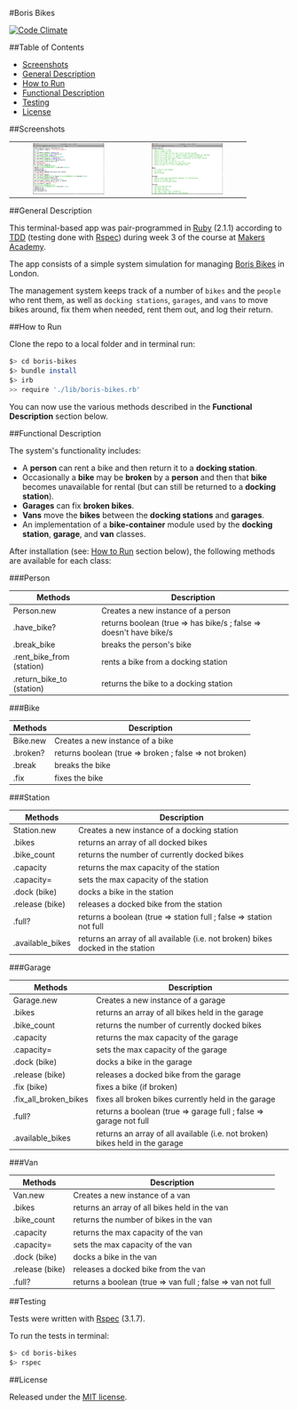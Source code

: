 #Boris Bikes

[![Code Climate](https://codeclimate.com/github/nadavmatalon/boris-bikes/badges/gpa.svg)](https://codeclimate.com/github/nadavmatalon/boris-bikes)

##Table of Contents

* [Screenshots](#screenshots)
* [General Description](#general-description)
* [How to Run](#how-to-run)
* [Functional Description](#functional-description)
* [Testing](#testing)
* [License](#license)


##Screenshots

<table>
	<tr>
		<td align="center" width="200px">
			<a href="https://raw.githubusercontent.com/nadavmatalon/boris-bikes/master/images/boris_bikes_1.jpg">
				<img src="images/boris_bikes_1.jpg" height="92px" />
			</a>
		</td>
		<td align="center" width="200px">
			<a href="https://raw.githubusercontent.com/nadavmatalon/boris-bikes/master/images/boris_bikes_2.jpg">
				<img src="images/boris_bikes_2.jpg" height="92px" />
			</a>
		</td>
	</tr>
</table>


##General Description

This terminal-based app was pair-programmed in 
[Ruby](https://www.ruby-lang.org/en/) (2.1.1) according to 
[TDD](http://en.wikipedia.org/wiki/Test-driven_development) 
(testing done with [Rspec](http://rspec.info/)) during week 3 of the course at 
[Makers Academy](http://www.makersacademy.com/).

The app consists of a simple system simulation for managing 
[Boris Bikes](http://en.wikipedia.org/wiki/Barclays_Cycle_Hire) in London. 

The management system keeps track of a number of `bikes` and the `people` who rent them, 
as well as `docking stations`, `garages`, and `vans` to move bikes around, fix them when 
needed, rent them out, and log their return.


##How to Run

Clone the repo to a local folder and in terminal run:

```bash
$> cd boris-bikes
$> bundle install
$> irb
>> require './lib/boris-bikes.rb'
```

You can now use the various methods described in the __Functional Description__ 
section below.


##Functional Description

The system's functionality includes:
* A __person__ can rent a bike and then return it to a __docking station__. 
* Occasionally a __bike__ may be __broken__ by a __person__ and then that __bike__
  becomes unavailable for rental (but can still be returned to a __docking station__).
* __Garages__ can fix __broken bikes__.
* __Vans__ move the __bikes__ between the __docking stations__ and __garages__.
* An implementation of a __bike-container__ module used by the __docking station__,
  __garage__, and __van__ classes.

After installation (see: [How to Run]((#how-to-run)) section below), the following methods 
are available for each class:

###Person

| Methods                   | Description                                                        |
|---------------------------|--------------------------------------------------------------------|
| Person.new                | Creates a new instance of a person                                 |
| .have_bike?               | returns boolean (true => has bike/s ; false => doesn't have bike/s |
| .break_bike               | breaks the person's bike                                           |
| .rent_bike_from (station) | rents a bike from a docking station                                |
| .return_bike_to (station) | returns the bike to a docking station                              |


###Bike

| Methods  | Description                                            |
|----------|--------------------------------------------------------|
| Bike.new | Creates a new instance of a bike                       |
| .broken? | returns boolean (true => broken ; false => not broken) |
| .break   | breaks the bike                                        |
| .fix     | fixes the bike                                         |


###Station

| Methods          | Description                                                                     |
|------------------|---------------------------------------------------------------------------------|
| Station.new      | Creates a new instance of a docking station                                     |
| .bikes           | returns an array of all docked bikes                                            |
| .bike_count      | returns the number of currently docked bikes                                    |
| .capacity        | returns the max capacity of the station                                         |
| .capacity=       | sets the max capacity of the station                                            |
| .dock (bike)     | docks a bike in the station                                                     |
| .release (bike)  | releases a docked bike from the station                                         |
| .full?           | returns a boolean (true => station full ; false => station not full             |
| .available_bikes | returns an array of all available (i.e. not broken) bikes docked in the station |


###Garage

| Methods               | Description                                                                  |
|-----------------------|------------------------------------------------------------------------------|
| Garage.new            | Creates a new instance of a  garage                                          |
| .bikes                | returns an array of all bikes held in the garage                             |
| .bike_count           | returns the number of currently docked bikes                                 |
| .capacity             | returns the max capacity of the garage                                       |
| .capacity=            | sets the max capacity of the garage                                          |
| .dock (bike)          | docks a bike in the garage                                                   |
| .release (bike)       | releases a docked bike from the garage                                       |
| .fix (bike)           | fixes a bike (if broken)                                                     |
| .fix_all_broken_bikes | fixes all broken bikes currently held in the garage                          |
| .full?                | returns a boolean (true => garage full ; false => garage not full            |
| .available_bikes      | returns an array of all available (i.e. not broken) bikes held in the garage |


###Van

| Methods         | Description                                                 |
|-----------------|-------------------------------------------------------------|
| Van.new         | Creates a new instance of a van                             |
| .bikes          | returns an array of all bikes held in the van               |
| .bike_count     | returns the number of bikes in the van                      |
| .capacity       | returns the max capacity of the van                         |
| .capacity=      | sets the max capacity of the van                            |
| .dock (bike)    | docks a bike in the van                                     |
| .release (bike) | releases a docked bike from the van                         |
| .full?          | returns a boolean (true => van full ; false => van not full |


##Testing

Tests were written with [Rspec](http://rspec.info/) (3.1.7).

To run the tests in terminal: 

```bash
$> cd boris-bikes
$> rspec
```

##License

<p>Released under the <a href="http://www.opensource.org/licenses/MIT">MIT license</a>.</p>

